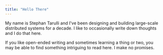```yaml
---
title: "Hello There"
---
```


My name is Stephan Tarulli and I've been designing and building large-scale distributed systems for a decade.
I like to occasionally write down thoughts and I do that here.

If you like open-ended writing and sometimes learning a thing or two, you may be able to find something intriguing to read here.
I make no promises.
